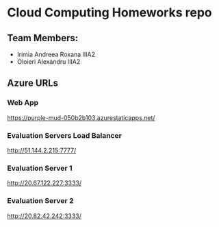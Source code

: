 
# Cloud Computing Homeworks repo

## Team Members:

- Irimia Andreea Roxana IIIA2
- Oloieri Alexandru IIIA2

## Azure URLs

### Web App

https://purple-mud-050b2b103.azurestaticapps.net/

### Evaluation Servers Load Balancer

http://51.144.2.215:7777/

### Evaluation Server 1

http://20.67.122.227:3333/

### Evaluation Server 2

http://20.82.42.242:3333/
